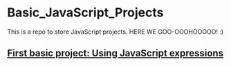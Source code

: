 # Basic_JavaScript_Projects
This is a repo to store JavaScript projects. HERE WE GOO-OOOHOOOOO! :)

## [First basic project: Using JavaScript expressions](Project1_expressions_alert)
